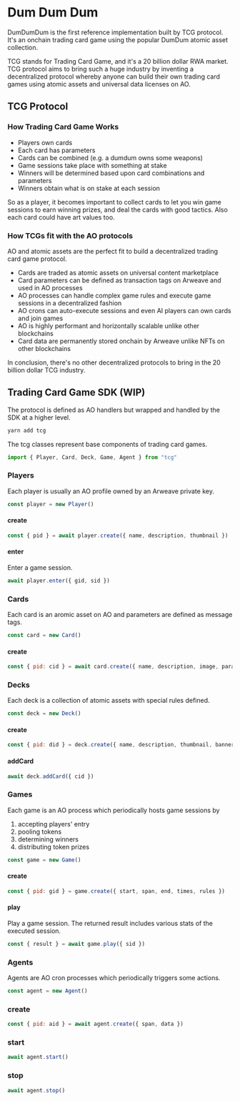 # Dum Dum Dum
DumDumDum is the first reference implementation built by TCG protocol. It's an onchain trading card game using the popular DumDum atomic asset collection.

TCG stands for Trading Card Game, and it's a 20 billion dollar RWA market. TCG protocol aims to bring such a huge industry by inventing a decentralized protocol whereby anyone can build their own trading card games using atomic assets and universal data licenses on AO.

## TCG Protocol

### How Trading Card Game Works

- Players own cards
- Each card has parameters
- Cards can be combined (e.g. a dumdum owns some weapons)
- Game sessions take place with something at stake
- Winners will be determined based upon card combinations and parameters
- Winners obtain what is on stake at each session

So as a player, it becomes important to collect cards to let you win game sessions to earn winning prizes, and deal the cards with good tactics. Also each card could have art values too.

### How TCGs fit with the AO protocols

AO and atomic assets are the perfect fit to build a decentralized trading card game protocol.

- Cards are traded as atomic assets on universal content marketplace
- Card parameters can be defined as transaction tags on Arweave and used in AO processes
- AO processes can handle complex game rules and execute game sessions in a decentralized fashion
- AO crons can auto-execute sessions and even AI players can own cards and join games
- AO is highly performant and horizontally scalable unlike other blockchains
- Card data are permanently stored onchain by Arweave unlike NFTs on other blockchains

In conclusion, there's no other decentralized protocols to bring in the 20 billion dollar TCG industry.

## Trading Card Game SDK (WIP)

The protocol is defined as AO handlers but wrapped and handled by the SDK at a higher level.

```bash
yarn add tcg
```
The tcg classes represent base components of trading card games.

```js
import { Player, Card, Deck, Game, Agent } from "tcg"
```

### Players

Each player is usually an AO profile owned by an Arweave private key.

```js
const player = new Player()
```
#### create

```js
const { pid } = await player.create({ name, description, thumbnail })
```

#### enter

Enter a game session.

```js
await player.enter({ gid, sid })
```

### Cards

Each card is an aromic asset on AO and parameters are defined as message tags.

```js
const card = new Card()
```
#### create
 
```js
const { pid: cid } = await card.create({ name, description, image, params })
```

### Decks

Each deck is a collection of atomic assets with special rules defined.

```js
const deck = new Deck()
```
#### create

```js
const { pid: did } = deck.create({ name, description, thumbnail, banner })
```
#### addCard

```js
await deck.addCard({ cid })
```

### Games

Each game is an AO process which periodically hosts game sessions by
1. accepting players' entry
2. pooling tokens
3. determining winners
4. distributing token prizes

```js
const game = new Game()
```

#### create

```js
const { pid: gid } = game.create({ start, span, end, times, rules })
```
#### play
 
 Play a game session. The returned result includes various stats of the executed session.
 
```js
const { result } = await game.play({ sid })
```


### Agents

Agents are AO cron processes which periodically triggers some actions.

```js
const agent = new Agent()
```
### create

```js
const { pid: aid } = await agent.create({ span, data })
```
### start

```js
await agent.start()
```
### stop

```js
await agent.stop()
```


